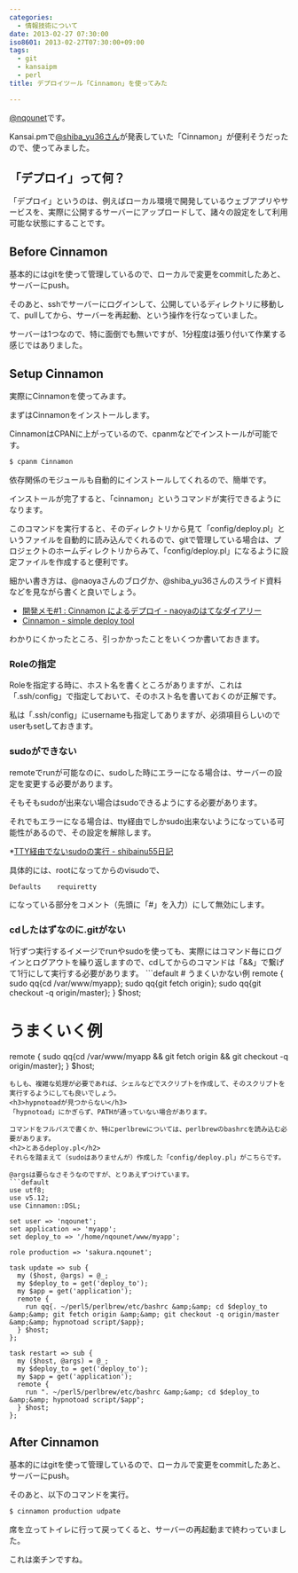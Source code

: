 ```yaml
---
categories:
  - 情報技術について
date: 2013-02-27 07:30:00
iso8601: 2013-02-27T07:30:00+09:00
tags:
  - git
  - kansaipm
  - perl
title: デプロイツール「Cinnamon」を使ってみた

---
```


<a href="https://twitter.com/nqounet">@nqounet</a>です。

Kansai.pmで<a href="https://twitter.com/shiba_yu36">@shiba_yu36さん</a>が発表していた「Cinnamon」が便利そうだったので、使ってみました。
<h2>「デプロイ」って何？</h2>
「デプロイ」というのは、例えばローカル環境で開発しているウェブアプリやサービスを、実際に公開するサーバーにアップロードして、諸々の設定をして利用可能な状態にすることです。
<h2>Before Cinnamon</h2>
基本的にはgitを使って管理しているので、ローカルで変更をcommitしたあと、サーバーにpush。

そのあと、sshでサーバーにログインして、公開しているディレクトリに移動して、pullしてから、サーバーを再起動、という操作を行なっていました。

サーバーは1つなので、特に面倒でも無いですが、1分程度は張り付いて作業する感じではありました。
<h2>Setup Cinnamon</h2>
実際にCinnamonを使ってみます。

まずはCinnamonをインストールします。

CinnamonはCPANに上がっているので、cpanmなどでインストールが可能です。
```default
$ cpanm Cinnamon
```
依存関係のモジュールも自動的にインストールしてくれるので、簡単です。

インストールが完了すると、「cinnamon」というコマンドが実行できるようになります。

このコマンドを実行すると、そのディレクトリから見て「config/deploy.pl」というファイルを自動的に読み込んでくれるので、gitで管理している場合は、プロジェクトのホームディレクトリからみて、「config/deploy.pl」になるように設定ファイルを作成すると便利です。

細かい書き方は、@naoyaさんのブログか、@shiba_yu36さんのスライド資料などを見ながら書くと良いでしょう。
<ul>
	<li><a href="http://d.hatena.ne.jp/naoya/20130118/1358477523">開発メモ#1 : Cinnamon によるデプロイ - naoyaのはてなダイアリー</a></li>
	<li><a href="http://www.slideshare.net/shibayu36/130223-kansaipmcinnamon">Cinnamon - simple deploy tool</a></li>
</ul>
わかりにくかったところ、引っかかったことをいくつか書いておきます。
<h3>Roleの指定</h3>
Roleを指定する時に、ホスト名を書くところがありますが、これは「.ssh/config」で指定しておいて、そのホスト名を書いておくのが正解です。

私は「.ssh/config」にusernameも指定してありますが、必須項目らしいのでuserもsetしておきます。
<h3>sudoができない</h3>
remoteでrunが可能なのに、sudoした時にエラーになる場合は、サーバーの設定を変更する必要があります。

そもそもsudoが出来ない場合はsudoできるようにする必要があります。

それでもエラーになる場合は、tty経由でしかsudo出来ないようになっている可能性があるので、その設定を解除します。

*<a href="http://d.hatena.ne.jp/shibainu55/20090720/1248053978">TTY経由でないsudoの実行 - shibainu55日記</a>

具体的には、rootになってからのvisudoで、
```default
Defaults    requiretty
```
になっている部分をコメント（先頭に「#」を入力）にして無効にします。
<h3>cdしたはずなのに.gitがない</h3>
1行ずつ実行するイメージでrunやsudoを使っても、実際にはコマンド毎にログインとログアウトを繰り返しますので、cdしてからのコマンドは「&amp;&amp;」で繋げて1行にして実行する必要があります。
```default
# うまくいかない例
remote {
    sudo qq{cd /var/www/myapp};
    sudo qq{git fetch origin};
    sudo qq{git checkout -q origin/master};
} $host;

# うまくいく例
remote {
    sudo qq{cd /var/www/myapp &amp;&amp; git fetch origin &amp;&amp; git checkout -q origin/master};
} $host;
```
もしも、複雑な処理が必要であれば、シェルなどでスクリプトを作成して、そのスクリプトを実行するようにしても良いでしょう。
<h3>hypnotoadが見つからない</h3>
「hypnotoad」にかぎらず、PATHが通っていない場合があります。

コマンドをフルパスで書くか、特にperlbrewについては、perlbrewのbashrcを読み込む必要があります。
<h2>とあるdeploy.pl</h2>
それらを踏まえて（sudoはありませんが）作成した「config/deploy.pl」がこちらです。

@argsは要らなさそうなのですが、とりあえずつけています。
```default
use utf8;
use v5.12;
use Cinnamon::DSL;

set user => 'nqounet';
set application => 'myapp';
set deploy_to => '/home/nqounet/www/myapp';

role production => 'sakura.nqounet';

task update => sub {
  my ($host, @args) = @_;
  my $deploy_to = get('deploy_to');
  my $app = get('application');
  remote {
    run qq{. ~/perl5/perlbrew/etc/bashrc &amp;&amp; cd $deploy_to &amp;&amp; git fetch origin &amp;&amp; git checkout -q origin/master &amp;&amp; hypnotoad script/$app};
  } $host;
};

task restart => sub {
  my ($host, @args) = @_;
  my $deploy_to = get('deploy_to');
  my $app = get('application');
  remote {
    run ". ~/perl5/perlbrew/etc/bashrc &amp;&amp; cd $deploy_to &amp;&amp; hypnotoad script/$app";
  } $host;
};
```
<h2>After Cinnamon</h2>
基本的にはgitを使って管理しているので、ローカルで変更をcommitしたあと、サーバーにpush。

そのあと、以下のコマンドを実行。
```default
$ cinnamon production udpate
```
席を立ってトイレに行って戻ってくると、サーバーの再起動まで終わっていました。

これは楽チンですね。    	